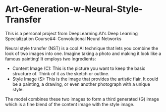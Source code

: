 # Art-Generation-w-Neural-Style-Transfer
This is a personal project from DeepLearning.AI's Deep Learning Specialization Course#4: Convolutional Neural Networks

Neural style transfer (NST) is a cool AI technique that lets you combine the look of two images into one. Imagine taking a photo and making it look like a famous painting! It employs two Ingredients:
- Content Image (C): This is the picture you want to keep the basic structure of. Think of it as the sketch or outline.
- Style Image (S): This is the image that provides the artistic flair. It could be a painting, a drawing, or even another photograph with a unique style.

The model combines these two images to form a third generated (G) image which is a fine blend of the content image with the style image.
